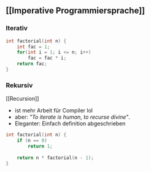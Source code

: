 ## [[Imperative Programmiersprache]]
### Iterativ
```c
int factorial(int n) {
	int fac = 1;
	for(int i = 1; i <= n; i++)
		fac = fac * i;
	return fac;
}
```

### Rekursiv
[[Recursion]]
- ist mehr Arbeit für Compiler lol
- aber: _"To iterate is human, to recurse divine"_.
- Eleganter: Einfach definition abgeschrieben 
```c
int factorial(int n) {
	if (n == 0)
		return 1;
	
	return n * factorial(n - 1);
}
```